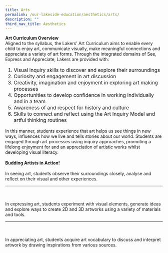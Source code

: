 ```yaml
---
title: Arts
permalink: /our-lakeside-education/aesthetics/arts/
description: ""
third_nav_title: Aesthetics
---
```

<b>Art Curriculum Overview</b>
<br>
Aligned to the syllabus, the Lakers’ Art Curriculum aims to enable every child to enjoy art, communicate visually, make meaningful connections and appreciate a variety of art forms. Through the integrated domains of See, Express and Appreciate, Lakers are provided with:
<ol style="font-size:12pt;">
<li>Visual inquiry skills to discover and explore their surroundings</li>
<li>Curiosity and engagement in art discussion</li>
<li> Creativity, imagination and enjoyment in exploring art making processes</li>
<li>Opportunities to develop confidence in working individually and in a team</li>
<li>Awareness of and respect for history and culture</li>
<li>Skills to connect and reflect using the Art Inquiry Model and artful thinking routines</li></ol>
In this manner, students experience that art helps us see things in new ways, influences how we live and tells stories about our world. Students are engaged through art processes using inquiry approaches, promoting a lifelong enjoyment for and an appreciation of artistic works whilst developing visual literacy.
<br><br>
<b>Budding Artists in Action!</b>
<br><br>
In seeing art, students observe their surroundings closely, analyse and reflect on their visual and other experiences.
<hr><br><br>
In expressing art, students experiment with visual elements, generate ideas and explore ways to create 2D and 3D artworks using a variety of materials and tools.
<hr><br><br>
In appreciating art, students acquire art vocabulary to discuss and interpret artwork by drawing inspirations from various sources.